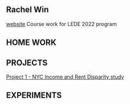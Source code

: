## Rachel Win
[website](https://rlwin.github.io/index.html)
Course work for LEDE 2022 program

## HOME WORK

## PROJECTS
[Project 1 - NYC Income and Rent Disparity study](https://github.com/rlwin/PROJECT-01.git)

## EXPERIMENTS

